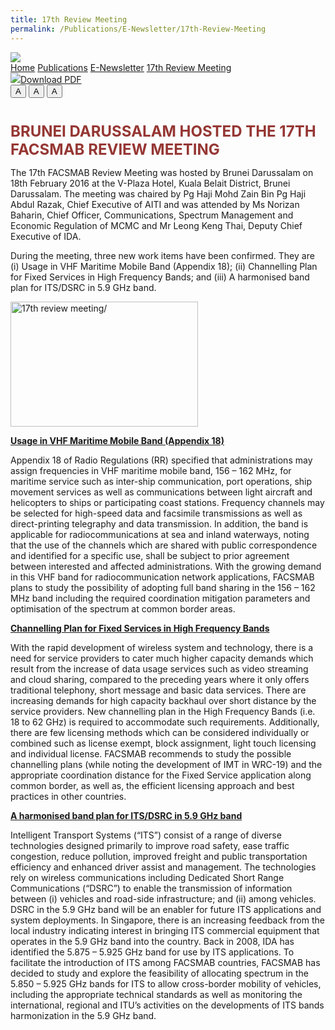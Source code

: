 ```yaml
---
title: 17th Review Meeting
permalink: /Publications/E-Newsletter/17th-Review-Meeting
---
```

<div class="container container--mw1280">                       
<div class="breadcrumb">
<div class="home-icon"><img src="/Cwp/assets/facsmab/images/buildings.png"></div>
<div class="breadcrumb-links">
<a href="/">Home</a>
<a href="/Publications/Latest Publication">Publications</a>
<a href="/Publications/E-Newsletter">E-Newsletter</a>
<a href="/Publications/E-Newsletter/17th-Review-Meeting">17th Review Meeting</a>
</div>    
<div class="right-icons">
<div class="pdfbtn"><img src="/Cwp/assets/facsmab/images/pdf.png"><a href="/-/media/Images/FACSMAB/PDF-Files/17th-Review-Meeting-_-FACSMAB.pdf" target="_self">Download PDF</a></div>
<div class="text-resizer">
<button class="small active">A</button>
<button class="medium">A</button>
<button class="large">A</button>
</div>
</div>
</div>
<h1></h1>
<p><span style="color: #953734;"><strong><span style="font-size: 24px;">BRUNEI DARUSSALAM HOSTED THE 17TH FACSMAB REVIEW MEETING</span></strong></span></p><p>The 17th FACSMAB Review Meeting was hosted by Brunei Darussalam on 18th February 2016 at the V-Plaza Hotel, Kuala Belait District, Brunei Darussalam. The meeting was chaired by Pg Haji Mohd Zain Bin Pg Haji Abdul Razak, Chief Executive of AITI and was attended by Ms Norizan Baharin, Chief Officer, Communications, Spectrum Management and Economic Regulation of MCMC and Mr Leong Keng Thai, Deputy Chief Executive of IDA.</p><p>During the meeting, three new work items have been confirmed. They are (i) Usage in VHF Maritime Mobile Band (Appendix 18); (ii) Channelling Plan for Fixed Services in High Frequency Bands; and (iii) A harmonised band plan for ITS/DSRC in 5.9 GHz band.</p><p><img height="200" alt="17th review meeting/" width="300" src="/-/media/Images/FACSMAB/17th-FACSMAB-Review-Group-Photolatest-publication-300x200.jpg?la=en&amp;hash=0943BFED88A53E9A8B74077EF0D89EB92EC5965D"></p><p><span style="text-decoration: underline;"><strong>Usage in VHF Maritime Mobile Band (Appendix 18)</strong></span></p><p>Appendix 18 of Radio Regulations (RR) specified that administrations may assign frequencies in VHF maritime mobile band, 156 – 162 MHz, for maritime service such as inter-ship communication, port operations, ship movement services as well as communications between light aircraft and helicopters to ships or participating coast stations. Frequency channels may be selected for high-speed data and facsimile transmissions as well as direct-printing telegraphy and data transmission. In addition, the band is applicable for radiocommunications at sea and inland waterways, noting that the use of the channels which are shared with public correspondence and identified for a specific use, shall be subject to prior agreement between interested and affected administrations. With the growing demand in this VHF band for radiocommunication network applications, FACSMAB plans to study the possibility of adopting full band sharing in the 156 – 162 MHz band including the required coordination mitigation parameters and optimisation of the spectrum at common border areas.</p><p><span style="text-decoration: underline;"><strong>Channelling Plan for Fixed Services in High Frequency Bands</strong></span></p><p>With the rapid development of wireless system and technology, there is a need for service providers to cater much higher capacity demands which result from the increase of data usage services such as video streaming and cloud sharing, compared to the preceding years where it only offers traditional telephony, short message and basic data services. There are increasing demands for high capacity backhaul over short distance by the service providers. New channelling plan in the High Frequency Bands (i.e. 18 to 62 GHz) is required to accommodate such requirements. Additionally, there are few licensing methods which can be considered individually or combined such as license exempt, block assignment, light touch licensing and individual license. FACSMAB recommends to study the possible channelling plans (while noting the development of IMT in WRC-19) and the appropriate coordination distance for the Fixed Service application along common border, as well as, the efficient licensing approach and best practices in other countries.</p><p><span style="text-decoration: underline;"><strong>A harmonised band plan for ITS/DSRC in 5.9 GHz band</strong></span></p><p>Intelligent Transport Systems (“ITS”) consist of a range of diverse technologies designed primarily to improve road safety, ease traffic congestion, reduce pollution, improved freight and public transportation efficiency and enhanced driver assist and management. The technologies rely on wireless communications including Dedicated Short Range Communications (“DSRC”) to enable the transmission of information between (i) vehicles and road-side infrastructure; and (ii) among vehicles. DSRC in the 5.9 GHz band will be an enabler for future ITS applications and system deployments. In Singapore, there is an increasing feedback from the local industry indicating interest in bringing ITS commercial equipment that operates in the 5.9 GHz band into the country. Back in 2008, IDA has identified the 5.875 – 5.925 GHz band for use by ITS applications. To facilitate the introduction of ITS among FACSMAB countries, FACSMAB has decided to study and explore the feasibility of allocating spectrum in the 5.850 – 5.925 GHz bands for ITS to allow cross-border mobility of vehicles, including the appropriate technical standards as well as monitoring the international, regional and ITU’s activities on the developments of ITS bands harmonization in the 5.9 GHz band.</p>
</div>
